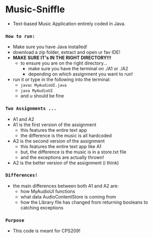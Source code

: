 # Music-Sniffle
- Text-based Music Application entirely coded in Java.

### ```How to run:``` ###
- Make sure you have Java installed!
- download a zip folder, extract and open ur fav IDE!
- **MAKE SURE IT's IN THE RIGHT DIRECTORY!!!**
  - to ensure you are on the right directory...
    - make sure you have the terminal on ./A1 or ./A2
    - depending on which assignment you want to run!
- run it or type in the following into the terminal:
  - ```javac MyAudioUI.java```
  - ```java MyAudioUI```
  - and u should be fine

### ```Two Assignments ...``` ###
- A1 and A2
- A1 is the first version of the assignment
  - this features the entire text app
  - the difference is the music is all hardcoded
- A2 is the second version of the assignment
  - this features the entire text app like A1
  - but, the difference is the music is in a store.txt file
  - and the exceptions are actually thrown!
- A2 is the better version of the assignment (i think)

### ```Differences!``` ###
- the main differences between both A1 and A2 are:
  - how MyAudioUI functions 
  - what data AudioContentStore is coming from
  - how the Library file has changed from returning booleans to catching exceptions 

### ```Purpose``` ###
- This code is meant for CPS209!
